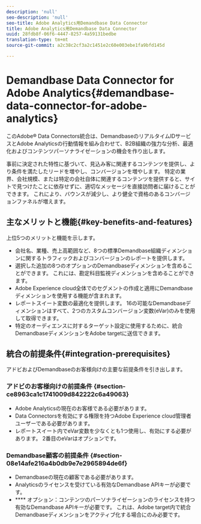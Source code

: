 ```yaml
---
description: 'null'
seo-description: 'null'
seo-title: Adobe Analytics用Demandbase Data Connector
title: Adobe Analytics用Demandbase Data Connector
uuid: 28fdb8f-06f6-4447-8257-4a59131bedbe
translation-type: tm+mt
source-git-commit: a2c38c2cf3a2c1451e2c60e003ebe1fa9bfd145d

---
```



# Demandbase Data Connector for Adobe Analytics{#demandbase-data-connector-for-adobe-analytics}

このAdobe® Data Connectors統合は、DemandbaseのリアルタイムIDサービスとAdobe Analyticsの行動情報を組み合わせて、B2B組織の強力な分析、最適化およびコンテンツパーソナライゼーションの機会を作り出します。

事前に決定された特性に基づいて、見込み客に関連するコンテンツを提供し、より条件を満たしたリードを増やし、コンバージョンを増やします。 特定の業界、会社規模、または特定の会社自体に関連するコンテンツを提供すると、サイトで見つけたことに依存せずに、適切なメッセージを直接訪問者に届けることができます。 これにより、バウンスが減少し、より健全で資格のあるコンバージョンファネルが増えます。

## 主なメリットと機能{#key-benefits-and-features}

上位5つのメリットと機能を示します。

* 会社名、業種、売上高範囲など、8つの標準Demandbase組織ディメンションに関するトラフィックおよびコンバージョンのレポートを提供します。
* 選択した追加の8つのオプションのDemandbaseディメンションを含めることができます。 これには、勘定科目監視ディメンションを含めることができます。
* Adobe Experience cloud全体でのセグメントの作成と適用にDemandbaseディメンションを使用する機能が含まれます。
* レポートスイート変数の最適化を提供します。 16の可能なDemandbaseディメンションはすべて、2つのカスタムコンバージョン変数(eVar)のみを使用して取得できます。
* 特定のオーディエンスに対するターゲット設定に使用するために、統合DemandbaseディメンションをAdobe targetに送信できます。

## 統合の前提条件{#integration-prerequisites}

アドビおよびDemandbaseのお客様向けの主要な前提条件を引き出します。

### アドビのお客様向けの前提条件 {#section-ce8963ca1c1741009d842222c6a49063}

* Adobe Analyticsの現在のお客様である必要があります。
* Data Connectorsを有効にする権限を持つAdobe Experience cloud管理者ユーザーである必要があります。
* レポートスイート内でeVar変数を少なくとも1つ使用し、有効にする必要があります。 2番目のeVarはオプションです。

### Demandbase顧客の前提条件 {#section-08e14afe216a4b0db9e7e2965894de6f}

* Demandbaseの現在の顧客である必要があります。
* Analyticsのライセンスを受けている有効なDemandbase APIキーが必要です。
* **** オプション：コンテンツのパーソナライゼーションのライセンスを持つ有効なDemandbase APIキーが必要です。 これは、Adobe target内で統合Demandbaseディメンションをアクティブ化する場合にのみ必要です。